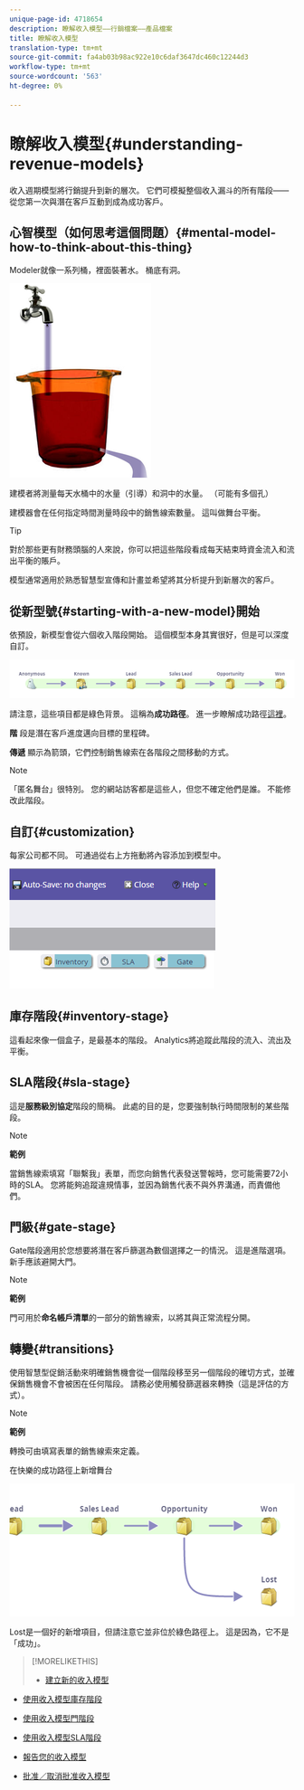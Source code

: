 ```yaml
---
unique-page-id: 4718654
description: 瞭解收入模型——行銷檔案——產品檔案
title: 瞭解收入模型
translation-type: tm+mt
source-git-commit: fa4ab03b98ac922e10c6daf3647dc460c12244d3
workflow-type: tm+mt
source-wordcount: '563'
ht-degree: 0%

---
```



# 瞭解收入模型{#understanding-revenue-models}

收入週期模型將行銷提升到新的層次。 它們可模擬整個收入漏斗的所有階段——從您第一次與潛在客戶互動到成為成功客戶。

## 心智模型（如何思考這個問題）{#mental-model-how-to-think-about-this-thing}

Modeler就像一系列桶，裡面裝著水。 桶底有洞。

![](assets/image2015-6-12-10-3a14-3a4.png)

建模者將測量每天水桶中的水量（引導）和洞中的水量。 （可能有多個孔）

建模器會在任何指定時間測量時段中的銷售線索數量。 這叫做舞台平衡。

>[!TIP]
>
>對於那些更有財務頭腦的人來說，你可以把這些階段看成每天結束時資金流入和流出平衡的賬戶。

模型通常適用於熟悉智慧型宣傳和計畫並希望將其分析提升到新層次的客戶。

## 從新型號{#starting-with-a-new-model}開始

依預設，新模型會從六個收入階段開始。 這個模型本身其實很好，但是可以深度自訂。

![](assets/image2015-6-12-9-3a43-3a11.png)

請注意，這些項目都是綠色背景。 這稱為&#x200B;**成功路徑**。 進一步瞭解成功路徑[這裡](/help/marketo/product-docs/reporting/revenue-cycle-analytics/revenue-cycle-models/understanding-revenue-model-success-path.md)。

**階** 段是潛在客戶進度邁向目標的里程碑。

**傳遞** 顯示為箭頭，它們控制銷售線索在各階段之間移動的方式。

>[!NOTE]
>
>「匿名舞台」很特別。 您的網站訪客都是這些人，但您不確定他們是誰。 不能修改此階段。

## 自訂{#customization}

每家公司都不同。 可通過從右上方拖動將內容添加到模型中。

![](assets/image2015-6-12-9-3a45-3a36.png)

## 庫存階段{#inventory-stage}

這看起來像一個盒子，是最基本的階段。 Analytics將追蹤此階段的流入、流出及平衡。

## SLA階段{#sla-stage}

這是&#x200B;**服務級別協定**&#x200B;階段的簡稱。 此處的目的是，您要強制執行時間限制的某些階段。

>[!NOTE]
>
>**範例**
>
>當銷售線索填寫「聯繫我」表單，而您向銷售代表發送警報時，您可能需要72小時的SLA。 您將能夠追蹤違規情事，並因為銷售代表不與外界溝通，而責備他們。

## 門級{#gate-stage}

Gate階段適用於您想要將潛在客戶篩選為數個選擇之一的情況。 這是進階選項。 新手應該避開大門。

>[!NOTE]
>
>**範例**
>
>門可用於&#x200B;**命名帳戶清單**&#x200B;的一部分的銷售線索，以將其與正常流程分開。

## 轉變{#transitions}

使用智慧型促銷活動來明確銷售機會從一個階段移至另一個階段的確切方式，並確保銷售機會不會被困在任何階段。 請務必使用觸發篩選器來轉換（這是評估的方式）。

>[!NOTE]
>
>**範例**
>
>轉換可由填寫表單的銷售線索來定義。

在快樂的成功路徑上新增舞台

![](assets/image2015-6-12-10-3a10-3a26.png)

Lost是一個好的新增項目，但請注意它並非位於綠色路徑上。 這是因為，它不是「成功」。

>[!MORELIKETHIS]
>
>* [建立新的收入模型](/help/marketo/product-docs/reporting/revenue-cycle-analytics/revenue-cycle-models/create-a-new-revenue-model.md)
   >
   >
* [使用收入模型庫存階段](/help/marketo/product-docs/reporting/revenue-cycle-analytics/revenue-cycle-models/using-revenue-model-inventory-stages.md)
   >
   >
* [使用收入模型門階段](/help/marketo/product-docs/reporting/revenue-cycle-analytics/revenue-cycle-models/using-revenue-model-gate-stages.md)
   >
   >
* [使用收入模型SLA階段](/help/marketo/product-docs/reporting/revenue-cycle-analytics/revenue-cycle-models/using-revenue-model-sla-stages.md)
   >
   >
* [報告您的收入模型](/help/marketo/product-docs/reporting/revenue-cycle-analytics/revenue-cycle-models/report-on-your-revenue-model.md)
   >
   >
* [批准／取消批准收入模型](/help/marketo/product-docs/reporting/revenue-cycle-analytics/revenue-cycle-models/approve-unapprove-a-revenue-model.md)

